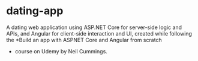 # dating-app
A dating web application using ASP.NET Core for server-side logic and APIs, and Angular for client-side interaction and UI, created while following the *Build an app with ASPNET Core and Angular from scratch
* course on Udemy by Neil Cummings.
